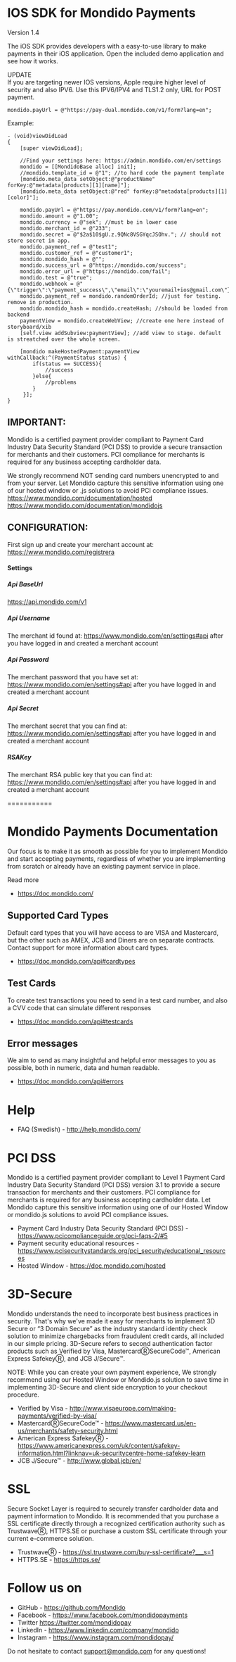 IOS SDK for Mondido Payments
=======

Version 1.4


The iOS SDK provides developers with a easy-to-use library to make payments in their iOS application. 
Open the included demo application and see how it works.

UPDATE   
If you are targeting newer IOS versions, Apple require higher level of security and also IPV6.
Use this IPV6/IPV4 and TLS1.2 only, URL for POST payment.
```
mondido.payUrl = @"https://pay-dual.mondido.com/v1/form?lang=en";
```

Example:
```
- (void)viewDidLoad
{
    [super viewDidLoad];

    //Find your settings here: https://admin.mondido.com/en/settings
    mondido = [[MondidoBase alloc] init];
    //mondido.template_id = @"1"; //to hard code the payment template
    [mondido.meta_data setObject:@"productName" forKey:@"metadata[products][1][name]"];
    [mondido.meta_data setObject:@"red" forKey:@"metadata[products][1][color]"];
    
    mondido.payUrl = @"https://pay.mondido.com/v1/form?lang=en";
    mondido.amount = @"1.00";
    mondido.currency = @"sek"; //must be in lower case
    mondido.merchant_id = @"233";
    mondido.secret = @"$2a$10$gU.z.9QNc8VSGYqcJSOhv."; // should not store secret in app.
    mondido.payment_ref = @"test1";
    mondido.customer_ref = @"customer1";
    mondido.mondido_hash = @"";
    mondido.success_url = @"https://mondido.com/success";
    mondido.error_url = @"https://mondido.com/fail";
    mondido.test = @"true";
    mondido.webhook = @"{\"trigger\":\"payment_success\",\"email\":\"youremail+ios@gmail.com\"}";
    mondido.payment_ref = mondido.randomOrderId; //just for testing. remove in production.
    mondido.mondido_hash = mondido.createHash; //should be loaded from backend
    paymentView = mondido.createWebView; //create one here instead of storyboard/xib
    [self.view addSubview:paymentView]; //add view to stage. default is streatched over the whole screen.
    
    [mondido makeHostedPayment:paymentView withCallback:^(PaymentStatus status) {
        if(status == SUCCESS){
            //success
        }else{
            //problems
        }
     }];
}
```


IMPORTANT:
---
Mondido is a certified payment provider compliant to Payment Card Industry Data Security Standard (PCI DSS) to provide a secure transaction for merchants and their customers.
PCI compliance for merchants is required for any business accepting cardholder data.

We strongly recommend NOT sending card numbers unencrypted to and from your server.
Let Mondido capture this sensitive information using one of our hosted window or .js solutions to avoid PCI compliance issues.
https://www.mondido.com/documentation/hosted
https://www.mondido.com/documentation/mondidojs

CONFIGURATION:
---
First sign up and create your merchant account at: https://www.mondido.com/registrera

#### Settings

##### Api BaseUrl

https://api.mondido.com/v1

##### Api Username

The merchant id found at: https://www.mondido.com/en/settings#api after you have logged in and created a merchant account

##### Api Password

The merchant password that you have set at: https://www.mondido.com/en/settings#api after you have logged in and created a merchant account

##### Api Secret

The merchant secret that you can find at: https://www.mondido.com/en/settings#api after you have logged in and created a merchant account

##### RSAKey

The merchant RSA public key that you can find at: https://www.mondido.com/en/settings#api after you have logged in and created a merchant account

===========

# Mondido Payments Documentation

Our focus is to make it as smooth as possible for you to implement Mondido and start accepting payments, regardless of whether you are implementing from scratch or already have an existing payment service in place.

Read more
* https://doc.mondido.com/

## Supported Card Types
Default card types that you will have access to are VISA and Mastercard, but the other such as AMEX, JCB and Diners are on separate contracts. Contact support for more information about card types.

* https://doc.mondido.com/api#cardtypes

## Test Cards
To create test transactions you need to send in a test card number, and also a CVV code that can simulate different responses

* https://doc.mondido.com/api#testcards

## Error messages
We aim to send as many insightful and helpful error messages to you as possible, both in numeric, data and human readable.

* https://doc.mondido.com/api#errors

# Help

* FAQ (Swedish) - http://help.mondido.com/

# PCI DSS

Mondido is a certified payment provider compliant to Level 1 Payment Card Industry Data Security Standard (PCI DSS) version 3.1 to provide a secure transaction for merchants and their customers. PCI compliance for merchants is required for any business accepting cardholder data. Let Mondido capture this sensitive information using one of our Hosted Window or mondido.js solutions to avoid PCI compliance issues.

* Payment Card Industry Data Security Standard (PCI DSS) - https://www.pcicomplianceguide.org/pci-faqs-2/#5
* Payment security educational resources - https://www.pcisecuritystandards.org/pci_security/educational_resources
* Hosted Window - https://doc.mondido.com/hosted

# 3D-Secure

Mondido understands the need to incorporate best business practices in security. That's why we've made it easy for merchants to implement 3D Secure or “3 Domain Secure” as the industry standard identity check solution to minimize chargebacks from fraudulent credit cards, all included in our simple pricing. 3D-Secure refers to second authentication factor products such as Verified by Visa, MastercardⓇSecureCode™, American Express SafekeyⓇ, and JCB J/Secure™.

NOTE: While you can create your own payment experience, We strongly recommend using our Hosted Window or Mondido.js solution to save time in implementing 3D-Secure and client side encryption to your checkout procedure.

* Verified by Visa - http://www.visaeurope.com/making-payments/verified-by-visa/
* MastercardⓇSecureCode™ - https://www.mastercard.us/en-us/merchants/safety-security.html
* American Express SafekeyⓇ  - https://www.americanexpress.com/uk/content/safekey-information.html?linknav=uk-securitycentre-home-safekey-learn
* JCB J/Secure™ - http://www.global.jcb/en/

# SSL

Secure Socket Layer is required to securely transfer cardholder data and payment information to Mondido. It is recommended that you purchase a SSL certificate directly through a recognized certification authority such as TrustwaveⓇ, HTTPS.SE or purchase a custom SSL certificate through your current e-commerce solution.

* TrustwaveⓇ - https://ssl.trustwave.com/buy-ssl-certificate?___s=1
* HTTPS.SE - https://https.se/

# Follow us on
* GitHub - https://github.com/Mondido
* Facebook - https://www.facebook.com/mondidopayments
* Twitter https://twitter.com/mondidopay
* LinkedIn  - https://www.linkedin.com/company/mondido
* Instagram - https://www.instagram.com/mondidopay/


Do not hesitate to contact support@mondido.com for any questions!
